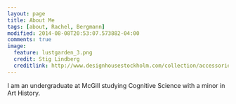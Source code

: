 ```yaml
---
layout: page
title: About Me
tags: [about, Rachel, Bergmann]
modified: 2014-08-08T20:53:07.573882-04:00
comments: true
image:
  feature: lustgarden_3.png
  credit: Stig Lindberg
  creditlink: http://www.designhousestockholm.com/collection/accessories/stiglindberg.html
---
```


I am an undergraduate at McGill studying Cognitive Science with a minor in Art History. 
